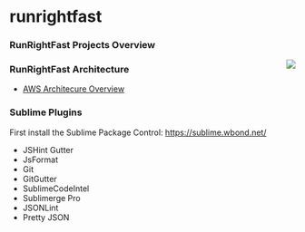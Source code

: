runrightfast
============

### RunRightFast Projects Overview
<img align="right" src="https://raw.github.com/runrightfast/runrightfast/master/docs/images/runrightfast-layers.png" />

### RunRightFast Architecture
- [AWS Architecure Overview](https://raw.github.com/runrightfast/runrightfast/master/docs/images/runrightfast-aws-architecture-overview.png)

### Sublime Plugins
First install the Sublime Package Control: https://sublime.wbond.net/

- JSHint Gutter
- JsFormat
- Git
- GitGutter
- SublimeCodeIntel
- Sublimerge Pro
- JSONLint
- Pretty JSON
